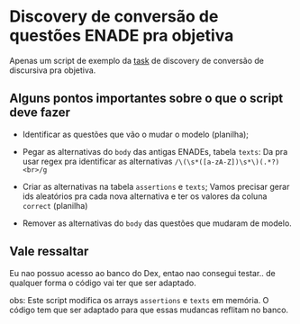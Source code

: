 # Discovery de conversão de questões ENADE pra objetiva
Apenas um script de exemplo da [task](https://app.shortcut.com/teamassessments/story/100405/importa%C3%A7%C3%A3o-dos-enunciados-das-quest%C3%B5es-dissertativas-para-m%C3%BAltipla-escolha) de discovery de conversão de discursiva pra objetiva. 

## Alguns pontos importantes sobre o que o script deve fazer
- Identificar as questões que vão o mudar o modelo (planilha);

- Pegar as alternativas do `body` das antigas ENADEs, tabela `texts`:
Da pra usar regex pra identificar as alternativas `/\(\s*([a-zA-Z])\s*\)(.*?)<br>/g`

- Criar as alternativas na tabela `assertions` e `texts`;
Vamos precisar gerar ids aleatórios pra cada nova alternativa e ter os valores da coluna `correct`  (planilha)
- Remover as alternativas do `body` das questões que mudaram de modelo.

## Vale ressaltar
Eu nao possuo acesso ao banco do Dex, entao nao consegui testar.. de qualquer forma o código vai ter que ser adaptado.

obs: Este script modifica os arrays `assertions` e `texts` em memória.
O código tem que ser adaptado para que essas mudancas reflitam no banco.
